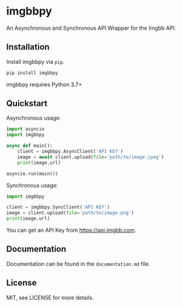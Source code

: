 # imgbbpy
An Asynchronous and Synchronous API Wrapper for the Imgbb API.

## Installation
Install imgbbpy via `pip`.

```sh
pip install imgbbpy
```
imgbbpy requires Python 3.7+

## Quickstart
Asynchronous usage:
```py
import asyncio
import imgbbpy

async def main():
    client = imgbbpy.AsyncClient('API KEY')
    image = await client.upload(file='path/to/image.jpeg')
    print(image.url)

asyncio.run(main())
```

Synchronous usage:
```py
import imgbbpy

client = imgbbpy.SyncClient('API KEY')
image = client.upload(file='path/to/image.png')
print(image.url)
```

You can get an API Key from https://api.imgbb.com.

## Documentation
Documentation can be found in the `documentation.md` file.

## License
MIT, see LICENSE for more details.
